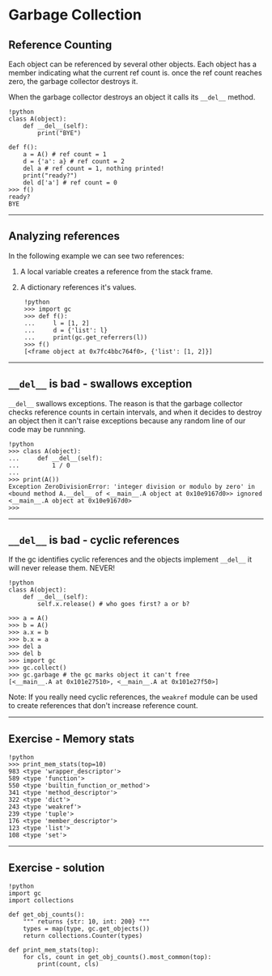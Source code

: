 # Garbage Collection

## Reference Counting

Each object can be referenced by several other objects. Each object has a member indicating what the current ref count is. once the ref count reaches zero, the garbage collector destroys it.

When the garbage collector destroys an object it calls its `__del__` method.

	!python
	class A(object):
		def __del__(self):
			print("BYE")

	def f():
		a = A() # ref count = 1
		d = {'a': a} # ref count = 2
	    del a # ref count = 1, nothing printed!
        print("ready?")
        del d['a'] # ref count = 0
	>>> f()
	ready?
	BYE

---

## Analyzing references

In the following example we can see two references:

1. A local variable creates a reference from the stack frame.
2. A dictionary references it's values.

	    !python
		>>> import gc
		>>> def f():
		...     l = [1, 2]
		...     d = {'list': l}
		...     print(gc.get_referrers(l))
		>>> f()
		[<frame object at 0x7fc4bbc764f0>, {'list': [1, 2]}]


---

## `__del__` is bad - swallows exception

`__del__` swallows exceptions. The reason is that the garbage collector checks reference counts in certain intervals, and when it decides to destroy an object then it can't raise exceptions because any random line of our code may be runnning.

	!python
	>>> class A(object):
	...     def __del__(self):
	...         1 / 0
	...
	>>> print(A())
	Exception ZeroDivisionError: 'integer division or modulo by zero' in
	<bound method A.__del__ of <__main__.A object at 0x10e9167d0>> ignored
	<__main__.A object at 0x10e9167d0>
	>>>

---

## `__del__` is bad - cyclic references

If the gc identifies cyclic references and the objects implement `__del__` it will never release them. NEVER!

	!python
	class A(object):
		def __del__(self):
			self.x.release() # who goes first? a or b?

	>>> a = A()
    >>> b = A()
	>>> a.x = b
	>>>	b.x = a
	>>>	del a
	>>>	del b
	>>> import gc
	>>> gc.collect()
	>>> gc.garbage # the gc marks object it can't free
	[<__main__.A at 0x101e27510>, <__main__.A at 0x101e27f50>]

Note: If you really need cyclic references, the `weakref` module can be used to create references that don't increase reference count.

---

## Exercise - Memory stats

	!python
	>>> print_mem_stats(top=10)
	983 <type 'wrapper_descriptor'>
	589 <type 'function'>
	550 <type 'builtin_function_or_method'>
	341 <type 'method_descriptor'>
	322 <type 'dict'>
	243 <type 'weakref'>
	239 <type 'tuple'>
	176 <type 'member_descriptor'>
	123 <type 'list'>
	108 <type 'set'>

---

## Exercise - solution

	!python
	import gc
	import collections

	def get_obj_counts():
		""" returns {str: 10, int: 200} """
		types = map(type, gc.get_objects())
		return collections.Counter(types)

	def print_mem_stats(top):
		for cls, count in get_obj_counts().most_common(top):
			print(count, cls)
